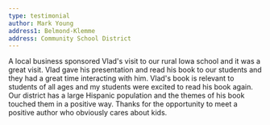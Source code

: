 ```yaml
---
type: testimonial
author: Mark Young
address1: Belmond-Klemme
address: Community School District
---
```

A local business sponsored Vlad's visit to our rural Iowa school and it was a great visit. Vlad gave his presentation and read his book to our students and they had a great time interacting with him. Vlad's book is relevant to students of all ages and my students were excited to read his book again. Our district has a large Hispanic population and the themes of his book touched them in a positive way. Thanks for the opportunity to meet a positive author who obviously cares about kids.
